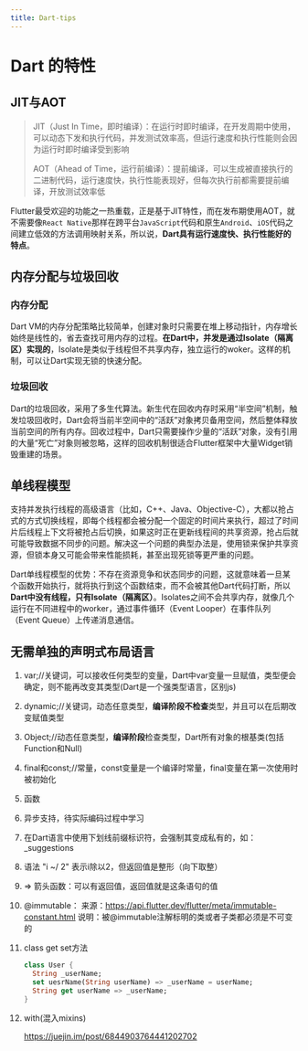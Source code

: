 ```yaml
---
title: Dart-tips
---
```


# Dart 的特性

## JIT与AOT

>JIT（Just In Time，即时编译）：在运行时即时编译，在开发周期中使用，可以动态下发和执行代码，并发测试效率高，但运行速度和执行性能则会因为运行时即时编译受到影响
>
>AOT（Ahead of Time，运行前编译）：提前编译，可以生成被直接执行的二进制代码，运行速度快，执行性能表现好，但每次执行前都需要提前编译，开放测试效率低

Flutter最受欢迎的功能之一热重载，正是基于JIT特性，而在发布期使用AOT，就不需要像`React Native`那样在跨平台`JavaScript`代码和原生`Android`、`iOS`代码之间建立低效的方法调用映射关系，所以说，**Dart具有运行速度快、执行性能好的特点**。

## 内存分配与垃圾回收

### 内存分配

Dart VM的内存分配策略比较简单，创建对象时只需要在堆上移动指针，内存增长始终是线性的，省去查找可用内存的过程。**在Dart中，并发是通过Isolate（隔离区）实现的**，Isolate是类似于线程但不共享内存，独立运行的woker。这样的机制，可以让Dart实现无锁的快速分配。

### 垃圾回收

Dart的垃圾回收，采用了多生代算法。新生代在回收内存时采用“半空间”机制，触发垃圾回收时，Dart会将当前半空间中的“活跃”对象拷贝备用空间，然后整体释放当前空间的所有内存。回收过程中，Dart只需要操作少量的“活跃”对象，没有引用的大量“死亡”对象则被忽略，这样的回收机制很适合Flutter框架中大量Widget销毁重建的场景。

## 单线程模型

支持并发执行线程的高级语言（比如，C++、Java、Objective-C），大都以抢占式的方式切换线程，即每个线程都会被分配一个固定的时间片来执行，超过了时间片后线程上下文将被抢占后切换，如果这时正在更新线程间的共享资源，抢占后就可能导致数据不同步的问题。解决这一个问题的典型办法是，使用锁来保护共享资源，但锁本身又可能会带来性能损耗，甚至出现死锁等更严重的问题。

Dart单线程模型的优势：不存在资源竞争和状态同步的问题，这就意味着一旦某个函数开始执行，就将执行到这个函数结束，而不会被其他Dart代码打断，所以**Dart中没有线程，只有Isolate（隔离区）**。Isolates之间不会共享内存，就像几个运行在不同进程中的worker，通过事件循环（Event Looper）在事件队列（Event Queue）上传递消息通信。

## 无需单独的声明式布局语言

1. var;//关键词，可以接收任何类型的变量，Dart中var变量一旦赋值，类型便会确定，则不能再改变其类型(Dart是一个强类型语言，区别js)

2. dynamic;//关键词，动态任意类型，**编译阶段不检查**类型，并且可以在后期改变赋值类型

3. Object;//动态任意类型，**编译阶段**检查类型，Dart所有对象的根基类(包括Function和Null)

4. final和const;//常量，const变量是一个编译时常量，final变量在第一次使用时被初始化

5. 函数

6. 异步支持，待实际编码过程中学习

7. 在Dart语言中使用下划线前缀标识符，会强制其变成私有的，如：_suggestions

8. 语法 "i ~/ 2" 表示i除以2，但返回值是整形（向下取整）

9. => 箭头函数：可以有返回值，返回值就是这条语句的值

10. @immutable：
        来源：https://api.flutter.dev/flutter/meta/immutable-constant.html
        说明：被@immutable注解标明的类或者子类都必须是不可变的

11. class get set方法

    ```dart
    class User {
      String _userName;
      set uesrName(String userName) => _userName = userName;
      String get userName => _userName;
    }
    ```

12. with(混入mixins)

    https://juejin.im/post/6844903764441202702